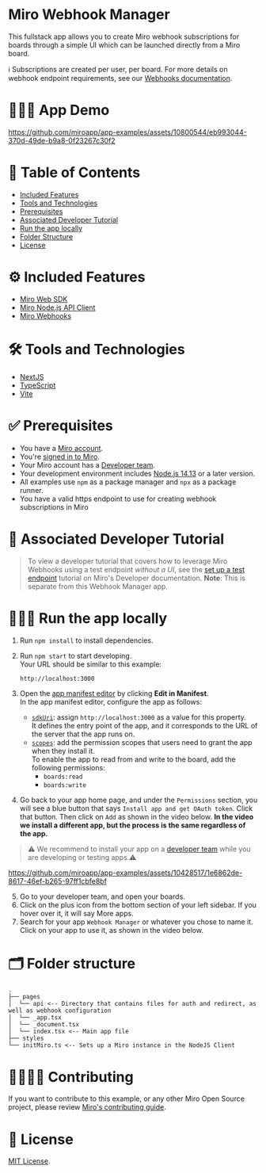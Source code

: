 # Miro Webhook Manager

This fullstack app allows you to create Miro webhook subscriptions for boards through a simple UI which can be launched directly from a Miro board.

ℹ️ Subscriptions are created per user, per board. For more details on webhook endpoint requirements, see our [Webhooks documentation](https://developers.miro.com/reference/webhooks-overview).

# 👨🏻‍💻 App Demo

https://github.com/miroapp/app-examples/assets/10800544/eb993044-370d-49de-b9a8-0f23267c30f2

# 📒 Table of Contents

- [Included Features](#features)
- [Tools and Technologies](#tools)
- [Prerequisites](#prerequisites)
- [Associated Developer Tutorial](#tutorial)
- [Run the app locally](#run)
- [Folder Structure](#folder)
- [License](#license)

# ⚙️ Included Features <a name="features"></a>

- [Miro Web SDK](https://developers.miro.com/docs/web-sdk-reference)
- [Miro Node.js API Client](https://developers.miro.com/docs/miro-nodejs-api-client)
- [Miro Webhooks](https://developers.miro.com/reference/webhooks-overview)

# 🛠️ Tools and Technologies <a name="tools"></a>

- [NextJS](https://nextjs.org/)
- [TypeScript](https://www.typescriptlang.org/)
- [Vite](https://vitejs.dev/)

# ✅ Prerequisites <a name="prerequisites"></a>

- You have a [Miro account](https://miro.com/signup/).
- You're [signed in to Miro](https://miro.com/login/).
- Your Miro account has a [Developer team](https://developers.miro.com/docs/create-a-developer-team).
- Your development environment includes [Node.js 14.13](https://nodejs.org/en/download) or a later version.
- All examples use `npm` as a package manager and `npx` as a package runner.
- You have a valid https endpoint to use for creating webhook subscriptions in Miro

# 📖 Associated Developer Tutorial <a name="tutorial"></a>

> To view a developer tutorial
> that covers how to leverage Miro Webhooks using a test endpoint _without a UI_, see the [set up a test endpoint](https://developers.miro.com/docs/add-custom-actions-to-your-app) tutorial on Miro's Developer documentation. **Note**: This is separate from this Webhook Manager app.

# 🏃🏽‍♂️ Run the app locally <a name="run"></a>

1. Run `npm install` to install dependencies.
2. Run `npm start` to start developing. \
   Your URL should be similar to this example:
   ```
   http://localhost:3000
   ```
3. Open the [app manifest editor](https://developers.miro.com/docs/manually-create-an-app#step-2-configure-your-app-in-miro) by clicking **Edit in Manifest**. \
   In the app manifest editor, configure the app as follows:

   - [`sdkUri`](https://developers.miro.com/docs/app-manifest#sdkuri): assign `http://localhost:3000` as a value for this property. \
     It defines the entry point of the app, and it corresponds to the URL of the server that the app runs on.
   - [`scopes`](https://developers.miro.com/docs/app-manifest#scopes): add the permission scopes that users need to grant the app when they install it. \
     To enable the app to read from and write to the board, add the following permissions:
     - `boards:read`
     - `boards:write`

4. Go back to your app home page, and under the `Permissions` section, you will see a blue button that says `Install app and get OAuth token`. Click that button. Then click on `Add` as shown in the video below. <b>In the video we install a different app, but the process is the same regardless of the app.</b>

> ⚠️ We recommend to install your app on a [developer team](https://developers.miro.com/docs/create-a-developer-team) while you are developing or testing apps.⚠️

https://github.com/miroapp/app-examples/assets/10428517/1e6862de-8617-46ef-b265-97ff1cbfe8bf

5. Go to your developer team, and open your boards.
6. Click on the plus icon from the bottom section of your left sidebar. If you hover over it, it will say More apps.
7. Search for your app `Webhook Manager` or whatever you chose to name it. Click on your app to use it, as shown in the video below.

# 🗂️ Folder structure <a name="folder"></a>

```
.
├── pages
│  └── api <-- Directory that contains files for auth and redirect, as well as webhook configuration
│  └── _app.tsx
│  └── _document.tsx
│  └── index.tsx <-- Main app file
├── styles
└── initMiro.ts <-- Sets up a Miro instance in the NodeJS Client
```

# 🫱🏻‍🫲🏽 Contributing <a name="contributing"></a>

If you want to contribute to this example, or any other Miro Open Source project, please review [Miro's contributing guide](https://github.com/miroapp/app-examples/blob/main/CONTRIBUTING.md).

# 🪪 License <a name="license"></a>

[MIT License](https://github.com/miroapp/app-examples/blob/main/LICENSE).
